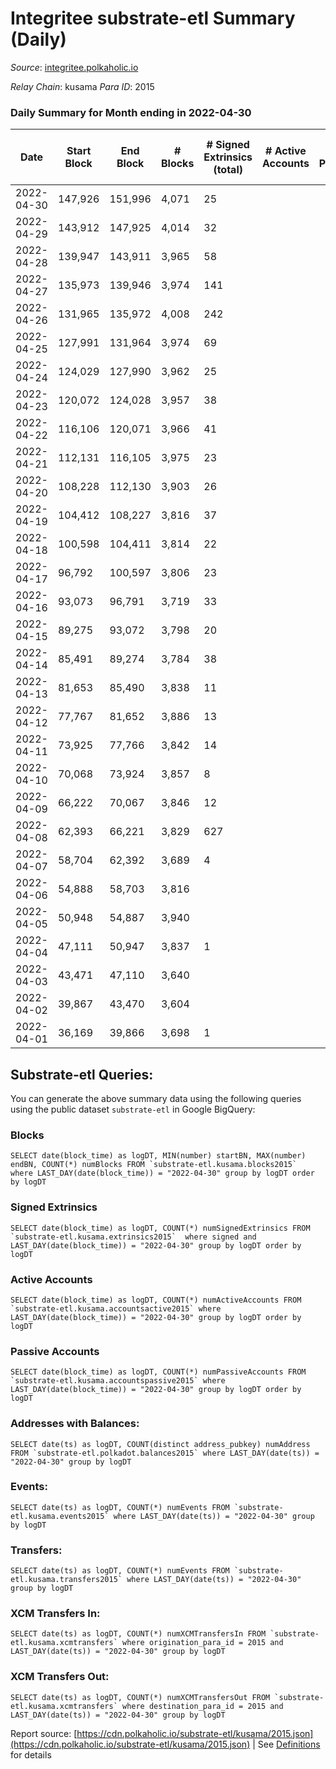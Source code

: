 # Integritee substrate-etl Summary (Daily)

_Source_: [integritee.polkaholic.io](https://integritee.polkaholic.io)

*Relay Chain*: kusama
*Para ID*: 2015



### Daily Summary for Month ending in 2022-04-30


| Date | Start Block | End Block | # Blocks | # Signed Extrinsics (total) | # Active Accounts | # Passive | # New | # Addresses with Balances | # Events | # Transfers | # XCM Transfers In | # XCM Transfers Out | Issues | 
| ---- | ----------- | --------- | -------- | --------------------------- | ----------------- | --------- | ----- | ------------------------- | -------- | ----------- | ------------------ | ------------------- | ------ |
| 2022-04-30 | 147,926 | 151,996 | 4,071 | 25 |  |  |  | 11,233 | 8,269 | 13 ($1,187.30) |   |   |  |
| 2022-04-29 | 143,912 | 147,925 | 4,014 | 32 |  |  |  | 11,230 | 8,194 | 16 ($6,019.32) |   |   |  |
| 2022-04-28 | 139,947 | 143,911 | 3,965 | 58 |  |  |  | 11,228 | 8,229 | 38 ($1,946.68) |   |   |  |
| 2022-04-27 | 135,973 | 139,946 | 3,974 | 141 |  |  |  | 11,224 | 8,680 | 126 ($119,846.73) |   |   |  |
| 2022-04-26 | 131,965 | 135,972 | 4,008 | 242 |  |  |  | 11,219 | 9,241 | 226 ($3,506.84) |   |   |  |
| 2022-04-25 | 127,991 | 131,964 | 3,974 | 69 |  |  |  | 11,210 | 9,312 | 309 ($50,130.73) |   |   |  |
| 2022-04-24 | 124,029 | 127,990 | 3,962 | 25 |  |  |  | 10,963 | 8,053 | 14 ($13,966.03) |   |   |  |
| 2022-04-23 | 120,072 | 124,028 | 3,957 | 38 |  |  |  | 10,962 | 8,108 | 18 ($15,569.07) |   |   |  |
| 2022-04-22 | 116,106 | 120,071 | 3,966 | 41 |  |  |  | 10,958 | 8,154 | 23 ($819.29) |   |   |  |
| 2022-04-21 | 112,131 | 116,105 | 3,975 | 23 |  |  |  | 10,953 | 8,067 | 10 ($477.02) |   |   |  |
| 2022-04-20 | 108,228 | 112,130 | 3,903 | 26 |  |  |  | 10,952 | 7,952 | 13 ($647.16) |   |   |  |
| 2022-04-19 | 104,412 | 108,227 | 3,816 | 37 |  |  |  | 10,948 | 7,817 | 19 ($9,691.71) |   |   |  |
| 2022-04-18 | 100,598 | 104,411 | 3,814 | 22 |  |  |  | 10,944 | 7,744 | 12 ($19,493.37) |   |   |  |
| 2022-04-17 | 96,792 | 100,597 | 3,806 | 23 |  |  |  | 10,942 | 7,723 | 5 ($1,633.71) |   |   |  |
| 2022-04-16 | 93,073 | 96,791 | 3,719 | 33 |  |  |  | 10,942 | 7,611 | 19 ($13,251.55) |   |   |  |
| 2022-04-15 | 89,275 | 93,072 | 3,798 | 20 |  |  |  | 10,940 | 7,700 | 12 ($200,926.89) |   |   |  |
| 2022-04-14 | 85,491 | 89,274 | 3,784 | 38 |  |  |  | 10,936 | 7,775 | 27 ($660,184.04) |   |   |  |
| 2022-04-13 | 81,653 | 85,490 | 3,838 | 11 |  |  |  | 10,930 | 7,731 | 4 ($1,318.44) |   |   |  |
| 2022-04-12 | 77,767 | 81,652 | 3,886 | 13 |  |  |  | 10,930 | 7,841 | 5 ($614.27) |   |   |  |
| 2022-04-11 | 73,925 | 77,766 | 3,842 | 14 |  |  |  | 10,930 | 7,756 | 3 ($241.25) |   |   |  |
| 2022-04-10 | 70,068 | 73,924 | 3,857 | 8 |  |  |  | 10,929 | 7,760 | 4 ($595.56) |   |   |  |
| 2022-04-09 | 66,222 | 70,067 | 3,846 | 12 |  |  |  | 10,929 | 7,754 | 4 ($644.66) |   |   |  |
| 2022-04-08 | 62,393 | 66,221 | 3,829 | 627 |  |  |  | 10,928 | 16,987 | 5 ($50.29) |   |   |  |
| 2022-04-07 | 58,704 | 62,392 | 3,689 | 4 |  |  |  | 1 | 7,396 |   |   |   |  |
| 2022-04-06 | 54,888 | 58,703 | 3,816 |  |  |  |  | 2 | 7,632 |   |   |   |  |
| 2022-04-05 | 50,948 | 54,887 | 3,940 |  |  |  |  | 2 | 7,880 |   |   |   |  |
| 2022-04-04 | 47,111 | 50,947 | 3,837 | 1 |  |  |  | 2 | 7,681 |   |   |   |  |
| 2022-04-03 | 43,471 | 47,110 | 3,640 |  |  |  |  | 1 | 7,280 |   |   |   |  |
| 2022-04-02 | 39,867 | 43,470 | 3,604 |  |  |  |  | 1 | 7,208 |   |   |   |  |
| 2022-04-01 | 36,169 | 39,866 | 3,698 | 1 |  |  |  | 1 | 7,402 |   |   |   |  |

## Substrate-etl Queries:
You can generate the above summary data using the following queries using the public dataset `substrate-etl` in Google BigQuery:


### Blocks
```
SELECT date(block_time) as logDT, MIN(number) startBN, MAX(number) endBN, COUNT(*) numBlocks FROM `substrate-etl.kusama.blocks2015`  where LAST_DAY(date(block_time)) = "2022-04-30" group by logDT order by logDT
```


### Signed Extrinsics
```
SELECT date(block_time) as logDT, COUNT(*) numSignedExtrinsics FROM `substrate-etl.kusama.extrinsics2015`  where signed and LAST_DAY(date(block_time)) = "2022-04-30" group by logDT order by logDT
```


### Active Accounts
```
SELECT date(block_time) as logDT, COUNT(*) numActiveAccounts FROM `substrate-etl.kusama.accountsactive2015` where LAST_DAY(date(block_time)) = "2022-04-30" group by logDT order by logDT
```


### Passive Accounts
```
SELECT date(block_time) as logDT, COUNT(*) numPassiveAccounts FROM `substrate-etl.kusama.accountspassive2015` where LAST_DAY(date(block_time)) = "2022-04-30" group by logDT order by logDT
```


### Addresses with Balances:
```
SELECT date(ts) as logDT, COUNT(distinct address_pubkey) numAddress FROM `substrate-etl.polkadot.balances2015` where LAST_DAY(date(ts)) = "2022-04-30" group by logDT
```


### Events:
```
SELECT date(ts) as logDT, COUNT(*) numEvents FROM `substrate-etl.kusama.events2015` where LAST_DAY(date(ts)) = "2022-04-30" group by logDT
```


### Transfers:
```
SELECT date(ts) as logDT, COUNT(*) numEvents FROM `substrate-etl.kusama.transfers2015` where LAST_DAY(date(ts)) = "2022-04-30" group by logDT
```


### XCM Transfers In:
```
SELECT date(ts) as logDT, COUNT(*) numXCMTransfersIn FROM `substrate-etl.kusama.xcmtransfers` where origination_para_id = 2015 and LAST_DAY(date(ts)) = "2022-04-30" group by logDT
```


### XCM Transfers Out:
```
SELECT date(ts) as logDT, COUNT(*) numXCMTransfersOut FROM `substrate-etl.kusama.xcmtransfers` where destination_para_id = 2015 and LAST_DAY(date(ts)) = "2022-04-30" group by logDT
```



Report source: [https://cdn.polkaholic.io/substrate-etl/kusama/2015.json](https://cdn.polkaholic.io/substrate-etl/kusama/2015.json) | See [Definitions](/DEFINITIONS.md) for details

